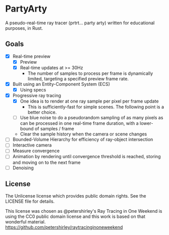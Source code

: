 # PartyArty

A pseudo-real-time ray tracer (prtrt... party arty) written for educational purposes, in Rust.

## Goals

* [x] Real-time preview
    * [x] Preview
    * [x] Real-time updates at >= 30Hz
        * The number of samples to process per frame is dynamically limited, targeting a specified preview frame rate.
* [x] Built using an Entity-Component System (ECS)
    * [x] Using specs
* [x] Progressive ray tracing
    * [x] One idea is to render at one ray sample per pixel per frame update
        * This is sufficiently-fast for simple scenes. The following point is a better choice.
    * [ ] Use blue noise to do a pseudorandom sampling of as many pixels as can be processed in one real-time frame duration, with a lower-bound of samples / frame
    * Clear the sample history when the camera or scene changes
* [ ] Bounded-Volume Hierarchy for efficiency of ray-object intersection
* [ ] Interactive camera
* [ ] Measure convergence
* [ ] Animation by rendering until convergence threshold is reached, storing and moving on to the next frame
* [ ] Denoising

## License

The Unlicense license which provides public domain rights. See the LICENSE file for details.

This license was chosen as @petershirley's Ray Tracing in One Weekend is using the CC0 public domain license and this work is based on that wonderful material. https://github.com/petershirley/raytracinginoneweekend
